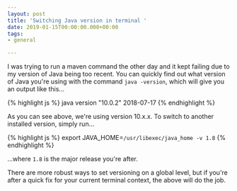 ```yaml
---
layout: post
title: 'Switching Java version in terminal '
date: 2019-01-15T00:00:00.000+00:00
tags:
- general

---
```

I was trying to run a maven command the other day and it kept failing due to my version of Java being too recent. You can quickly find out what version of Java you're using with the command `java -version`, which will give you an output like this...

{% highlight js %}
java version "10.0.2" 2018-07-17
{% endhighlight %}

As you can see above, we're using version 10.x.x. To switch to another installed version, simply run...

{% highlight js %}
export JAVA_HOME=`/usr/libexec/java_home -v 1.8`
{% endhighlight %}

...where `1.8` is the major release you're after.

There are more robust ways to set versioning on a global level, but if you're after a quick fix for your current terminal context, the above will do the job.